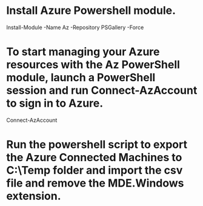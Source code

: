 # Install Azure Powershell module.
Install-Module -Name Az -Repository PSGallery -Force

# To start managing your Azure resources with the Az PowerShell module, launch a PowerShell session and run Connect-AzAccount to sign in to Azure.
Connect-AzAccount

# Run the powershell script to export the Azure Connected Machines to C:\Temp folder and import the csv file and remove the MDE.Windows extension.
